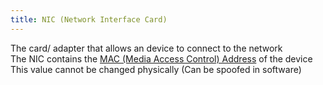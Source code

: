 ```yaml
---
title: NIC (Network Interface Card)
---
```


The card/ adapter that allows an device to connect to the network  
The NIC contains the [MAC (Media Access Control) Address](../TCP-IP%20Layers/2%20-%20Data%20Link%20%28Network%20Interface%29%20Protocols/MAC%20%28Media%20Access%20Control%29%20Address.md) of the device  
This value cannot be changed physically (Can be spoofed in software)
